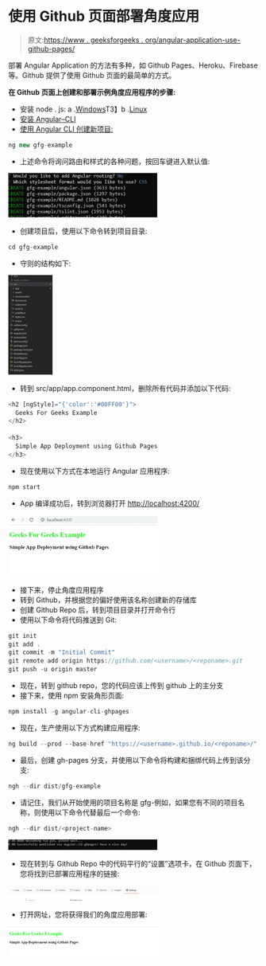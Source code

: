 # 使用 Github 页面部署角度应用

> 原文:[https://www . geeksforgeeks . org/angular-application-use-github-pages/](https://www.geeksforgeeks.org/deployment-of-angular-application-using-github-pages/)

部署 Angular Application 的方法有多种，如 Github Pages、Heroku、Firebase 等。Github 提供了使用 Github 页面的最简单的方式。

**在 Github 页面上创建和部署示例角度应用程序的步骤:**

*   安装 node . js:
    a .[Windows](https://www.geeksforgeeks.org/installation-of-node-js-on-linux/)T3】b .[Linux](https://www.geeksforgeeks.org/installation-of-node-js-on-linux/)
*   [安装 Angular–CLI](https://www.geeksforgeeks.org/angular-7-installation/)
*   [使用 Angular CLI 创建新项目:](https://www.geeksforgeeks.org/angular-cli-angular-project-setup/)

```ts
ng new gfg-example
```

*   上述命令将询问路由和样式的各种问题，按回车键进入默认值:

![](img/e26145b1378e090fff5ac84e42af13a8.png)

*   创建项目后，使用以下命令转到项目目录:

```ts
cd gfg-example
```

*   守则的结构如下:

![](img/47f6057d1d4dcf716e7425eb17434de7.png)

*   转到 src/app/app.component.html，删除所有代码并添加以下代码:

```ts
<h2 [ngStyle]="{'color':'#00FF00'}">
  Geeks For Geeks Example 
</h2>

<h3>
  Simple App Deployment using Github Pages
</h3>
```

*   现在使用以下方式在本地运行 Angular 应用程序:

```ts
npm start
```

*   App 编译成功后，转到浏览器打开 [http://localhost:4200/](http://localhost:4200/)

![](img/609d3793521f06193dc6268b24dab39f.png)

*   接下来，停止角度应用程序
*   转到 Github，并根据您的偏好使用该名称创建新的存储库
*   创建 Github Repo 后，转到项目目录并打开命令行
*   使用以下命令将代码推送到 Git:

```ts
git init
git add .
git commit -m "Initial Commit"
git remote add origin https://github.com/<username>/<reponame>.git
git push -u origin master

```

*   现在，转到 github repo，您的代码应该上传到 github 上的主分支
*   接下来，使用 npm 安装角形页面:

```ts
npm install -g angular-cli-ghpages

```

*   现在，生产使用以下方式构建应用程序:

```ts
ng build --prod --base-href "https://<username>.github.io/<reponame>/"

```

*   最后，创建 gh-pages 分支，并使用以下命令将构建和捆绑代码上传到该分支:

```ts
ngh --dir dist/gfg-example
```

*   请记住，我们从开始使用的项目名称是 gfg-例如，如果您有不同的项目名称，则使用以下命令代替最后一个命令:

```ts
ngh --dir dist/<project-name>
```

![](img/079bbb06f007cfebff802e9abba3d8be.png)

*   现在转到与 Github Repo 中的代码平行的“设置”选项卡，在 Github 页面下，您将找到已部署应用程序的链接:

![](img/7ccc68a1f5affca780573b143e29a714.png)

*   打开网址，您将获得我们的角度应用部署:

![](img/3362e92d6b3689084d0950c8f77ff3ad.png)